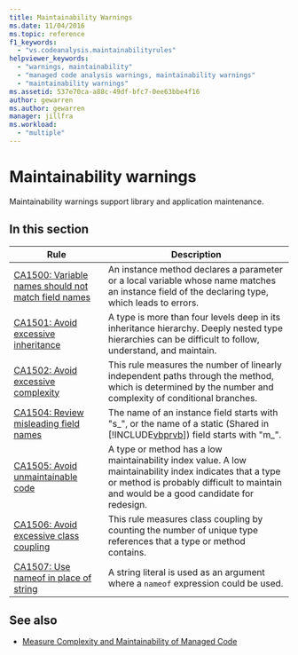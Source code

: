```yaml
---
title: Maintainability Warnings
ms.date: 11/04/2016
ms.topic: reference
f1_keywords:
  - "vs.codeanalysis.maintainabilityrules"
helpviewer_keywords:
  - "warnings, maintainability"
  - "managed code analysis warnings, maintainability warnings"
  - "maintainability warnings"
ms.assetid: 537e70ca-a88c-49df-bfc7-0ee63bbe4f16
author: gewarren
ms.author: gewarren
manager: jillfra
ms.workload:
  - "multiple"
---
```

# Maintainability warnings

Maintainability warnings support library and application maintenance.

## In this section

| Rule | Description |
|-----------|-----------------------------------|
| [CA1500: Variable names should not match field names](../code-quality/ca1500.md) | An instance method declares a parameter or a local variable whose name matches an instance field of the declaring type, which leads to errors. |
| [CA1501: Avoid excessive inheritance](../code-quality/ca1501.md) | A type is more than four levels deep in its inheritance hierarchy. Deeply nested type hierarchies can be difficult to follow, understand, and maintain. |
| [CA1502: Avoid excessive complexity](../code-quality/ca1502.md) | This rule measures the number of linearly independent paths through the method, which is determined by the number and complexity of conditional branches. |
| [CA1504: Review misleading field names](../code-quality/ca1504.md) | The name of an instance field starts with "s_", or the name of a static (Shared in [!INCLUDE[vbprvb](../code-quality/includes/vbprvb_md.md)]) field starts with "m_". |
| [CA1505: Avoid unmaintainable code](../code-quality/ca1505.md) | A type or method has a low maintainability index value. A low maintainability index indicates that a type or method is probably difficult to maintain and would be a good candidate for redesign. |
| [CA1506: Avoid excessive class coupling](../code-quality/ca1506.md) | This rule measures class coupling by counting the number of unique type references that a type or method contains. |
| [CA1507: Use nameof in place of string](../code-quality/ca1507.md) | A string literal is used as an argument where a `nameof` expression could be used. |

## See also

- [Measure Complexity and Maintainability of Managed Code](../code-quality/code-metrics-values.md)
